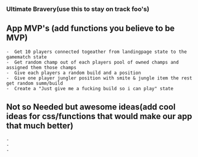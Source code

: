 ### Ultimate Bravery(use this to stay on track foo's)





## App MVP's (add functions you believe to be MVP)
    -  Get 10 players connected togeather from landingpage state to the gamematch state
    -  Get random champ out of each players pool of owned champs and assigned them those champs
    -  Give each players a random build and a position
    -  Give one player jungler position with smite & jungle item the rest get random summ/build
    -  Create a "Just give me a fucking build so i can play" state


## Not so Needed but awesome ideas(add cool ideas for css/functions that would make our app that much better)

    -
    -
    -


